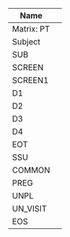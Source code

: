| Name  |   |
| -- | -- |
|  Matrix: PT |   |
|  Subject |   |
|  SUB |   |
|  SCREEN |   |
|  SCREEN1 |   |
|  D1 |   |
|  D2 |   |
|  D3 |   |
|  D4 |   |
|  EOT |   |
|  SSU |   |
|  COMMON |   |
|  PREG |   |
|  UNPL |   |
|  UN_VISIT |   |
|  EOS |   |
